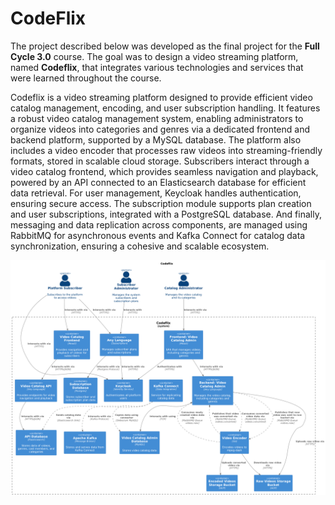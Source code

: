 # CodeFlix 

The project described below was developed as the final project for the **Full Cycle 3.0** course. The goal was to design a video streaming platform, named **Codeflix**, that integrates various technologies and services that were learned throughout the course. 

Codeflix is a video streaming platform designed to provide efficient video catalog management, encoding, and user subscription handling. It features a robust video catalog management system, enabling administrators to organize videos into categories and genres via a dedicated frontend and backend platform, supported by a MySQL database. The platform also includes a video encoder that processes raw videos into streaming-friendly formats, stored in scalable cloud storage. Subscribers interact through a video catalog frontend, which provides seamless navigation and playback, powered by an API connected to an Elasticsearch database for efficient data retrieval. For user management, Keycloak handles authentication, ensuring secure access. The subscription module supports plan creation and user subscriptions, integrated with a PostgreSQL database. And finally, messaging and data replication across components, are managed using RabbitMQ for asynchronous events and Kafka Connect for catalog data synchronization, ensuring a cohesive and scalable ecosystem. 

![CodeFlix architecture](./docs/code-flix.png)
 
